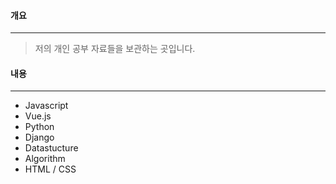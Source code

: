 #### 개요

------

> 저의 개인 공부 자료들을 보관하는 곳입니다.



#### 내용

------

* Javascript
* Vue.js
* Python
* Django
* Datastucture
* Algorithm
* HTML / CSS 

